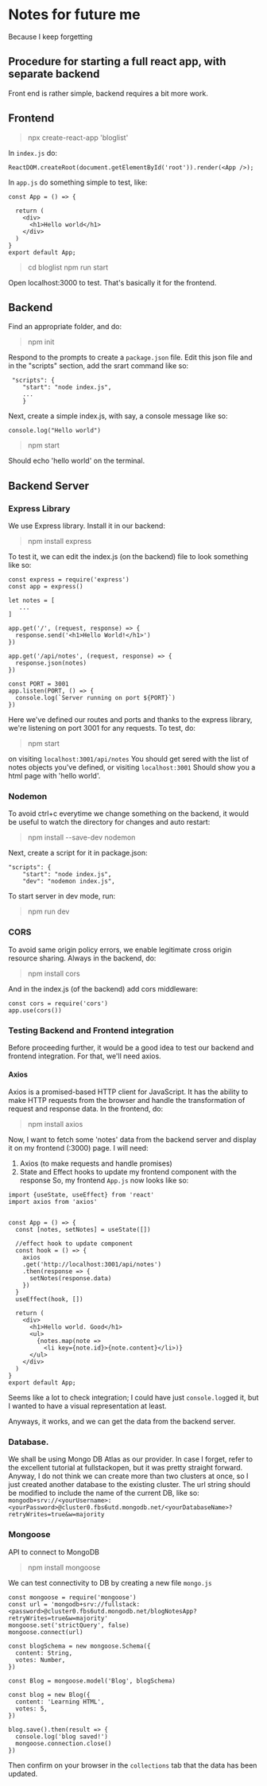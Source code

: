 # Notes for future me
Because I keep forgetting
## Procedure for starting a full react app, with separate backend
Front end is rather simple, backend requires a bit more work.

## Frontend
> npx create-react-app 'bloglist'

In `index.js` do:

```
ReactDOM.createRoot(document.getElementById('root')).render(<App />);
```

In `app.js` do something simple to test, like:

```
const App = () => {

  return (
    <div>
      <h1>Hello world</h1>
    </div>
  )
}
export default App;
```

> cd bloglist
> npm run start

Open localhost:3000 to test. That's basically it for the frontend.

## Backend
Find an appropriate folder, and do:
> npm init

Respond to the prompts to create a `package.json` file.
Edit this json file and in the "scripts" section, add the srart command like so:

```
 "scripts": {
    "start": "node index.js",
    ...
    }
```

Next, create a simple index.js, with say, a console message like so:
```
console.log("Hello world")
```

> npm start

Should echo 'hello world' on the terminal.

## Backend Server
### Express Library
We use Express library. Install it in our backend:
> npm install express

To test it, we can edit the index.js (on the backend) file to look something like so:

```
const express = require('express')
const app = express()

let notes = [
   ...
]

app.get('/', (request, response) => {
  response.send('<h1>Hello World!</h1>')
})

app.get('/api/notes', (request, response) => {
  response.json(notes)
})

const PORT = 3001
app.listen(PORT, () => {
  console.log(`Server running on port ${PORT}`)
})
```
Here we've defined our routes and ports and thanks to the express library, we're listening on port 3001 for any requests. To test, do:

> npm start 

on visiting `localhost:3001/api/notes` You should get sered with the list of notes objects you've defined, or visiting `localhost:3001` Should show you a html page with 'hello world'.

### Nodemon
To avoid ctrl+c everytime we change something on the backend, it would be useful to watch the directory for changes and auto restart:

> npm install --save-dev nodemon

Next, create a script for it in package.json:

```
"scripts": {
    "start": "node index.js",
    "dev": "nodemon index.js",
```

To start server in dev mode, run:
> npm run dev


### CORS
To avoid same origin policy errors, we enable legitimate cross origin resource sharing. Always in the backend, do:

> npm install cors

And in the index.js (of the backend) add cors middleware:

```
const cors = require('cors')
app.use(cors())
```

### Testing Backend and Frontend integration
Before proceeding further, it would be a good idea to test our backend and frontend integration.
For that, we'll need axios.
#### Axios
Axios is a promised-based HTTP client for JavaScript. It has the ability to make HTTP requests from the browser and handle the transformation of request and response data. 
In the frontend, do:

> npm install axios

Now, I want to fetch some 'notes' data from the backend server and display it on my frontend (:3000) page. I will need:
1. Axios (to make requests and handle promises)
2. State and Effect hooks to update my frontend component with the response
So, my frontend `App.js` now looks like so:
```
import {useState, useEffect} from 'react'
import axios from 'axios'


const App = () => {  
  const [notes, setNotes] = useState([])
  
  //effect hook to update component
  const hook = () => {
    axios
    .get('http://localhost:3001/api/notes')
    .then(response => {      
      setNotes(response.data)
    })   
  }  
  useEffect(hook, [])    

  return (
    <div>
      <h1>Hello world. Good</h1>
      <ul>
        {notes.map(note =>         
          <li key={note.id}>{note.content}</li>)}
      </ul>      
    </div>
  )
}
export default App;
```

Seems like a lot to check integration; I could have just `console.log`ged it, but I wanted to have a visual representation at least.

Anyways, it works, and we can get the data from the backend server.

### Database.
We shall be using Mongo DB Atlas as our provider. In case I forget, refer to the excellent tutorial at fullstackopen, but it was pretty straight forward.
Anyway, I do not think we can create more than two clusters at once, so I just created another database to the existing cluster.
The url string should be modified to include the name of the current DB, like so:
`mongodb+srv://<yourUsername>:<yourPassword>@cluster0.fbs6utd.mongodb.net/<yourDatabaseName>?retryWrites=true&w=majority`

### Mongoose
API to connect to MongoDB
> npm install mongoose

We can test connectivity to DB by creating a new file `mongo.js`
```
const mongoose = require('mongoose')
const url = 'mongodb+srv://fullstack:<password>@cluster0.fbs6utd.mongodb.net/blogNotesApp?retryWrites=true&w=majority'
mongoose.set('strictQuery', false)
mongoose.connect(url)

const blogSchema = new mongoose.Schema({
  content: String,
  votes: Number,
})

const Blog = mongoose.model('Blog', blogSchema)

const blog = new Blog({
  content: 'Learning HTML',
  votes: 5,
})

blog.save().then(result => {
  console.log('blog saved!')
  mongoose.connection.close()
})
```
Then confirm on your browser in the `collections` tab that the data has been updated.




